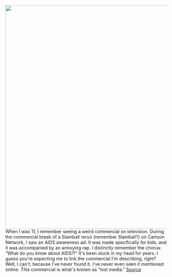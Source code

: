 <img src='https://cdn.vox-cdn.com/thumbor/FNC78kNdhvhlepf7MwP06WTBET8=/0x0:1500x842/1200x800/filters:focal(630x301:870x541)/cdn.vox-cdn.com/uploads/chorus_image/image/69866571/a2.0.png' width='700px' /><br/>
When I was 11, I remember seeing a weird commercial on television. During the commercial break of a Slamball rerun (remember Slamball?) on Cartoon Network, I saw an AIDS awareness ad. It was made specifically for kids, and it was accompanied by an annoying rap. I distinctly remember the chorus: “What do you know about AIDS?!” It's been stuck in my head for years. I guess you're expecting me to link the commercial I'm describing, right? Well, I can't, because I've never found it. I've never even seen it mentioned online. This commercial is what's known as “lost media.”
<a href='https://www.theverge.com/22675716/lost-media-youtube-mean-girls'> Source <a/>